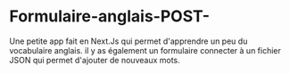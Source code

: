 # Formulaire-anglais-POST-
Une petite app fait en Next.Js qui permet d'apprendre un peu du vocabulaire anglais. il y as également un formulaire connecter à un fichier JSON qui permet d'ajouter de nouveaux mots.
